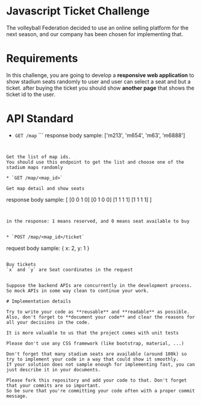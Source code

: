 # Javascript Ticket Challenge


The volleyball Federation decided to use an online selling platform for the next season, and our company has been chosen for implementing that.

# Requirements

In this challenge, you are going to develop a **responsive web application** to show stadium seats
randomly to user and user can select a seat and but a ticket. after buying the ticket
you should show **another page** that shows the ticket id to the user.



# API Standard

* `GET /map`
‍‍‍```
response body sample:
['m213', 'm654', 'm63', 'm6888']

```


Get the list of map ids.
You should use this endpoint to get the list and choose one of the stadium maps randomly

* `GET /map/<map_id>`

Get map detail and show seats

```
response body sample:
[
   [0 0 1 0]
   [0 1 0 0]
   [1 1 1 1]
   [1 1 1 1]
]

```


in the response: 1 means reserved, and 0 means seat available to buy


* `POST /map/<map_id>/ticket`
```
request body sample:
{
x: 2,
y: 1
}
```

Buy tickets
`x` and `y` are Seat coordinates in the request


Suppose the backend APIs are concurrently in the development process. So mock APIs in some way clean to continue your work.

# Implementation details

Try to write your code as **reusable** and **readable** as possible.
Also, don't forget to **document your code** and clear the reasons for all your decisions in the code.

It is more valuable to us that the project comes with unit tests

Please don't use any CSS framework (like bootstrap, material, ...)

Don't forget that many stadium seats are available (around 100k) so try to implement your code in a way that could show it smoothly.
If your solution does not sample enough for implementing fast, you can just describe it in your documents.

Please fork this repository and add your code to that. Don't forget that your commits are so important.
So be sure that you're committing your code often with a proper commit message.
